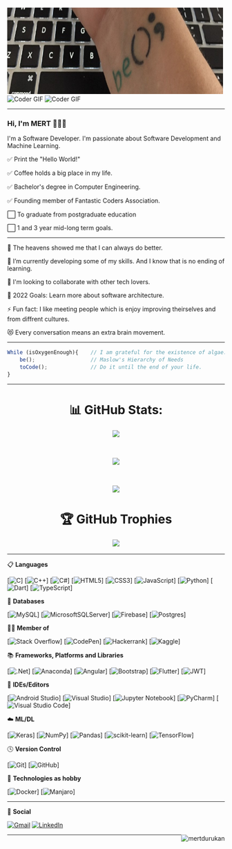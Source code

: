 <p float="left">
    <img alt="Coder GIF" height=200 width=500 src="https://github.com/mertdurukan/mertdurukan/blob/main/be.jpg"/>
    <img alt="Coder GIF" height=200 width=300 src="https://cdn.dribbble.com/users/730703/screenshots/6581243/avento.gif"/>
    <img alt="Coder GIF" height=200 width=300 src="https://media2.giphy.com/media/hu9xj9UtxpoY3oytsh/giphy.gifcid=790b76117f18f359a2d629b3bec598110fb7e099df5ae49b&rid=giphy.gif"/>

---
### Hi, I'm MERT 👨🏻‍💻

I'm a Software Developer. I'm passionate about Software Development and Machine Learning.

✅ Print the "Hello World!"

✅ Coffee holds a big place in my life.

✅ Bachelor's degree in Computer Engineering.

✅ Founding member of Fantastic Coders Association.

⬜ To graduate from postgraduate education

⬜ 1 and 3 year mid-long term goals.

---
🔭 The heavens showed me that I can always do better.

🌱 I’m currently developing some of my skills. And I know that is no ending of learning.

👯 I'm looking to collaborate with other tech lovers.

🥅 2022 Goals: Learn more about software architecture.

⚡ Fun fact: I like meeting people which is enjoy improving theirselves and from diffrent cultures.

😻 Every conversation means an extra brain movement.

---
``` javascript
While (isOxygenEnough){    // I am grateful for the existence of algae.
    be();                  // Maslow's Hierarchy of Needs
    toCode();              // Do it until the end of your life.
} 
```

---
<h1 align="center">📊 GitHub Stats: </h1>
<p align="center"><img src="https://github-readme-stats.vercel.app/api?username=mertdurukan&theme=highcontrast&hide_border=true&include_all_commits=true&count_private=true"></p><br/>
<p align="center">
<img src="https://github-readme-streak-stats.herokuapp.com/?user=mertdurukan&theme=highcontrast&hide_border=true"></p><br/>
<p align="center"><img src="https://github-readme-stats.vercel.app/api/top-langs/?username=mertdurukan&langs_count=6&theme=highcontrast&hide_border=true&include_all_commits=true&count_private=true&layout=compact"></p>

<h1 align="center">🏆 GitHub Trophies </h1>
<p align="center"><img src="https://github-profile-trophy.vercel.app/?username=mertdurukan&no-frame=false&no-bg=true&margin-w=4"></p>

---
📋 **Languages**

[![C](https://img.shields.io/badge/c-%2300599C.svg?style=for-the-badge&logo=c&logoColor=white)]
[![C++](https://img.shields.io/badge/c++-%2300599C.svg?style=for-the-badge&logo=c%2B%2B&logoColor=white)]
[![C#](https://img.shields.io/badge/c%23-%23239120.svg?style=for-the-badge&logo=c-sharp&logoColor=white)]
[![HTML5](https://img.shields.io/badge/html5-%23E34F26.svg?style=for-the-badge&logo=html5&logoColor=white)]
[![CSS3](https://img.shields.io/badge/css3-%231572B6.svg?style=for-the-badge&logo=css3&logoColor=white)]
[![JavaScript](https://img.shields.io/badge/javascript-%23323330.svg?style=for-the-badge&logo=javascript&logoColor=%23F7DF1E)]
[![Python](https://img.shields.io/badge/python-3670A0?style=for-the-badge&logo=python&logoColor=ffdd54)]
[![Dart](https://img.shields.io/badge/dart-%230175C2.svg?style=for-the-badge&logo=dart&logoColor=white)]
[![TypeScript](https://img.shields.io/badge/typescript-%23007ACC.svg?style=for-the-badge&logo=typescript&logoColor=white)]

💾 **Databases**

[![MySQL](https://img.shields.io/badge/mysql-%2300f.svg?style=for-the-badge&logo=mysql&logoColor=white)]
[![MicrosoftSQLServer](https://img.shields.io/badge/Microsoft%20SQL%20Sever-CC2927?style=for-the-badge&logo=microsoft%20sql%20server&logoColor=white)]
[![Firebase](https://img.shields.io/badge/Firebase-039BE5?style=for-the-badge&logo=Firebase&logoColor=white)]
[![Postgres](https://img.shields.io/badge/postgres-%23316192.svg?style=for-the-badge&logo=postgresql&logoColor=white)]

🧑‍💻 **Member of**

[![Stack Overflow](https://img.shields.io/badge/-Stackoverflow-FE7A16?style=for-the-badge&logo=stack-overflow&logoColor=white)]
[![CodePen](https://img.shields.io/badge/Codepen-000000?style=for-the-badge&logo=codepen&logoColor=white)]
[![Hackerrank](https://img.shields.io/badge/-Hackerrank-2EC866?style=for-the-badge&logo=HackerRank&logoColor=white)]
[![Kaggle](https://img.shields.io/badge/Kaggle-035a7d?style=for-the-badge&logo=kaggle&logoColor=white)]

📚 **Frameworks, Platforms and Libraries**

[![.Net](https://img.shields.io/badge/.NET-5C2D91?style=for-the-badge&logo=.net&logoColor=white)]
[![Anaconda](https://img.shields.io/badge/Anaconda-%2344A833.svg?style=for-the-badge&logo=anaconda&logoColor=white)]
[![Angular](https://img.shields.io/badge/angular-%23DD0031.svg?style=for-the-badge&logo=angular&logoColor=white)]
[![Bootstrap](https://img.shields.io/badge/bootstrap-%23563D7C.svg?style=for-the-badge&logo=bootstrap&logoColor=white)]
[![Flutter](https://img.shields.io/badge/Flutter-%2302569B.svg?style=for-the-badge&logo=Flutter&logoColor=white)]
[![JWT](https://img.shields.io/badge/JWT-black?style=for-the-badge&logo=JSON%20web%20tokens)]

🎨 **IDEs/Editors**

[![Android Studio](https://img.shields.io/badge/Android%20Studio-3DDC84.svg?style=for-the-badge&logo=android-studio&logoColor=white)]
[![Visual Studio](https://img.shields.io/badge/Visual%20Studio-5C2D91.svg?style=for-the-badge&logo=visual-studio&logoColor=white)]
[![Jupyter Notebook](https://img.shields.io/badge/jupyter-%23FA0F00.svg?style=for-the-badge&logo=jupyter&logoColor=white)]
[![PyCharm](https://img.shields.io/badge/pycharm-143?style=for-the-badge&logo=pycharm&logoColor=black&color=black&labelColor=green)]
[![Visual Studio Code](https://img.shields.io/badge/Visual%20Studio%20Code-0078d7.svg?style=for-the-badge&logo=visual-studio-code&logoColor=white)]

☁️ **ML/DL**

[![Keras](https://img.shields.io/badge/Keras-%23D00000.svg?style=for-the-badge&logo=Keras&logoColor=white)]
[![NumPy](https://img.shields.io/badge/numpy-%23013243.svg?style=for-the-badge&logo=numpy&logoColor=white)]
[![Pandas](https://img.shields.io/badge/pandas-%23150458.svg?style=for-the-badge&logo=pandas&logoColor=white)]
[![scikit-learn](https://img.shields.io/badge/scikit--learn-%23F7931E.svg?style=for-the-badge&logo=scikit-learn&logoColor=white)]
[![TensorFlow](https://img.shields.io/badge/TensorFlow-%23FF6F00.svg?style=for-the-badge&logo=TensorFlow&logoColor=white)]

🕓 **Version Control**

[![Git](https://img.shields.io/badge/git-%23F05033.svg?style=for-the-badge&logo=git&logoColor=white)]
[![GitHub](https://img.shields.io/badge/github-%23121011.svg?style=for-the-badge&logo=github&logoColor=white)]


🎋 **Technologies as hobby**

[![Docker](https://img.shields.io/badge/docker-%230db7ed.svg?style=for-the-badge&logo=docker&logoColor=white)]
[![Manjaro](https://img.shields.io/badge/Manjaro-35BF5C?style=for-the-badge&logo=Manjaro&logoColor=white)]

---
💬 **Social**

[![Gmail](https://img.shields.io/badge/Gmail-D14836?style=for-the-badge&logo=gmail&logoColor=white)](mailto:1mertdurukan@gmail.com)
[![LinkedIn](https://img.shields.io/badge/linkedin-%230077B5.svg?style=for-the-badge&logo=linkedin&logoColor=white)](https://www.linkedin.com/in/mertdurukan)

<img align="right" src="https://komarev.com/ghpvc/?username=mertdurukan &label=Profile%20views&color=0e75b6&style=flat" alt="mertdurukan"/>

---










<!--
[![Swagger](https://img.shields.io/badge/-Swagger-%23Clojure?style=for-the-badge&logo=swagger&logoColor=white)]
🎛️ **Operating System**

[![Android](https://img.shields.io/badge/Android-3DDC84?style=for-the-badge&logo=android&logoColor=white)]
[![iOS](https://img.shields.io/badge/iOS-000000?style=for-the-badge&logo=ios&logoColor=white)]]
[![Windows](https://img.shields.io/badge/Windows-0078D6?style=for-the-badge&logo=windows&logoColor=white)]

🌐 **Training for**

[![Microsoft Learn](https://img.shields.io/badge/Microsoft_Learn-258ffa?style=for-the-badge&logo=microsoft&logoColor=white)]
[![Codecademy](https://img.shields.io/badge/Codecademy-FFF0E5?style=for-the-badge&logo=codecademy&logoColor=1F243A)]
[![FreeCodeCamp](https://img.shields.io/badge/Freecodecamp-%23123.svg?&style=for-the-badge&logo=freecodecamp&logoColor=green)]
[![GeeksForGeeks](https://img.shields.io/badge/GeeksforGeeks-gray?style=for-the-badge&logo=geeksforgeeks&logoColor=35914c)]
[![Khan Academy](https://img.shields.io/badge/KhanAcademy-%2314BF96.svg?style=for-the-badge&logo=KhanAcademy&logoColor=white)] 
-->

<!--
[![Readme Card](https://github-readme-stats.vercel.app/api/pin/?username=mertdurukan&repo=Card_Distribution_Console_App)](https://github.com/anuraghazra/github-readme-stats)
[![Readme Card](https://github-readme-stats.vercel.app/api/pin/?username=mertdurukan&repo=gunguntakipapi)](https://github.com/anuraghazra/github-readme-stats)
[![Readme Card](https://github-readme-stats.vercel.app/api/pin/?username=mertdurukan&repo=gunguntakipmobile)](https://github.com/anuraghazra/github-readme-stats)
-->

<!--
📊 This week I spent my time on
[![willianrod's wakatime stats](https://github-readme-stats.vercel.app/api/wakatime?username=mertdurukan)](https://github.com/anuraghazra/github-readme-stats)
![Discord](https://img.shields.io/badge/%3CServer%3E-%237289DA.svg?style=for-the-badge&logo=discord&logoColor=white)
![Google Meet](https://img.shields.io/badge/Google%20Meet-00897B?style=for-the-badge&logo=google-meet&logoColor=white)


---
![alt text](https://github.com/mertdurukan/mertdurukan/blob/main/be.jpg "Be();" ) 
-->
